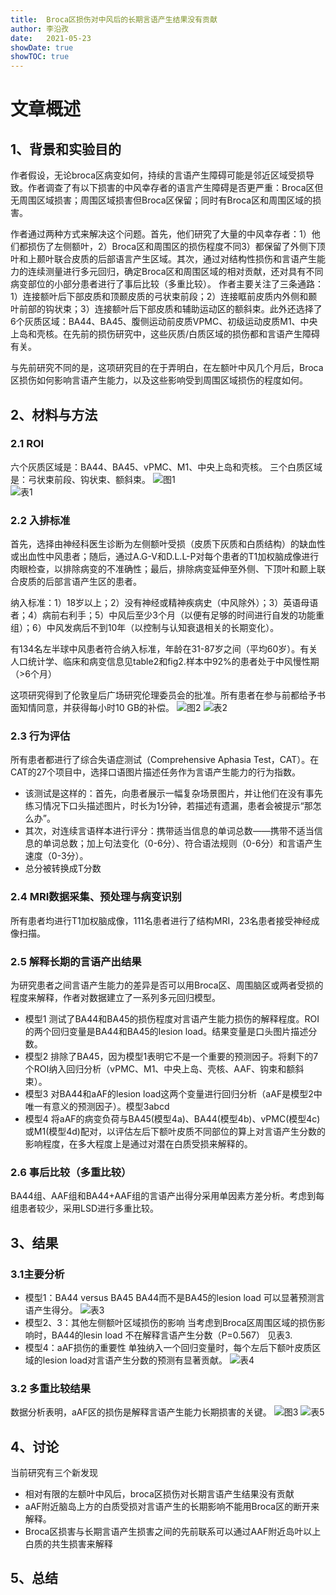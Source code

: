 ```yaml
---
title:  Broca区损伤对中风后的长期言语产生结果没有贡献
author: 李沿孜
date:   2021-05-23
showDate: true 
showTOC: true
---
```

# 文章概述
## 1、背景和实验目的
作者假设，无论broca区病变如何，持续的言语产生障碍可能是邻近区域受损导致。作者调查了有以下损害的中风幸存者的语言产生障碍是否更严重：Broca区但无周围区域损害；周围区域损害但Broca区保留；同时有Broca区和周围区域的损害。

作者通过两种方式来解决这个问题。首先，他们研究了大量的中风幸存者：1）他们都损伤了左侧额叶，2）Broca区和周围区的损伤程度不同3）都保留了外侧下顶叶和上颞叶联合皮质的后部语言产生区域。其次，通过对结构性损伤和言语产生能力的连续测量进行多元回归，确定Broca区和周围区域的相对贡献，还对具有不同病变部位的小部分患者进行了事后比较（多重比较）。
作者主要关注了三条通路：1）连接额叶后下部皮质和顶颞皮质的弓状束前段；2）连接眶前皮质内外侧和颞叶前部的钩状束；3）连接额叶后下部皮质和辅助运动区的额斜束。此外还选择了6个灰质区域：BA44、BA45、腹侧运动前皮质VPMC、初级运动皮质M1、中央上岛和壳核。在先前的损伤研究中，这些灰质/白质区域的损伤都和言语产生障碍有关。

与先前研究不同的是，这项研究目的在于弄明白，在左额叶中风几个月后，Broca区损伤如何影响言语产生能力，以及这些影响受到周围区域损伤的程度如何。

## 2、材料与方法
### 2.1 ROI
六个灰质区域是：BA44、BA45、vPMC、M1、中央上岛和壳核。
三个白质区域是：弓状束前段、钩状束、额斜束。
![图1](../Supporting_Information/2021-05-23-LYZ1-Fig1.png)  
![表1](../Supporting_Information/2021-05-23-LYZ1-Table1.png)
### 2.2 入排标准
首先，选择由神经科医生诊断为左侧额叶受损（皮质下灰质和白质结构）的缺血性或出血性中风患者；随后，通过A.G-V和D.L.L-P对每个患者的T1加权脑成像进行肉眼检查，以排除病变的不准确性；最后，排除病变延伸至外侧、下顶叶和颞上联合皮质的后部言语产生区的患者。

纳入标准：1）18岁以上；2）没有神经或精神疾病史（中风除外）；3）英语母语者；4）病前右利手；5）中风后至少3个月（以便有足够的时间进行自发的功能重组）；6）中风发病后不到10年（以控制与认知衰退相关的长期变化）。

有134名左半球中风患者符合纳入标准，年龄在31-87岁之间（平均60岁）。有关人口统计学、临床和病变信息见table2和fig2.样本中92%的患者处于中风慢性期（>6个月）

这项研究得到了伦敦皇后广场研究伦理委员会的批准。所有患者在参与前都给予书面知情同意，并获得每小时10 GB的补偿。
![图2](../Supporting_Information/2021-05-23-LYZ1-Fig2.png)
![表2](../Supporting_Information/2021-05-23-LYZ1-Table2.png)

### 2.3 行为评估
所有患者都进行了综合失语症测试（Comprehensive Aphasia Test，CAT）。在CAT的27个项目中，选择口语图片描述任务作为言语产生能力的行为指数。
- 该测试是这样的：首先，向患者展示一幅复杂场景图片，并让他们在没有事先练习情况下口头描述图片，时长为1分钟，若描述有遗漏，患者会被提示“那怎么办”。
- 其次，对连续言语样本进行评分：携带适当信息的单词总数——携带不适当信息的单词总数；加上句法变化（0-6分）、符合语法规则（0-6分）和言语产生速度（0-3分）。
- 总分被转换成T分数
### 2.4 MRI数据采集、预处理与病变识别
所有患者均进行T1加权脑成像，111名患者进行了结构MRI，23名患者接受神经成像扫描。
### 2.5 解释长期的言语产出结果
为研究患者之间言语产生能力的差异是否可以用Broca区、周围脑区或两者受损的程度来解释，作者对数据建立了一系列多元回归模型。

- 模型1  测试了BA44和BA45的损伤程度对言语产生能力损伤的解释程度。ROI的两个回归变量是BA44和BA45的lesion load。结果变量是口头图片描述分数。
- 模型2  排除了BA45，因为模型1表明它不是一个重要的预测因子。将剩下的7个ROI纳入回归分析（vPMC、M1、中央上岛、壳核、AAF、钩束和额斜束）。
- 模型3  对BA44和aAF的lesion load这两个变量进行回归分析（aAF是模型2中唯一有意义的预测因子）。模型3abcd
- 模型4  将aAF的病变负荷与BA45(模型4a)、BA44(模型4b)、vPMC(模型4c)或M1(模型4d)配对，以评估左后下额叶皮质不同部位的算上对言语产生分数的影响程度，在多大程度上是通过对潜在白质受损来解释的。
### 2.6 事后比较（多重比较）
BA44组、AAF组和BA44+AAF组的言语产出得分采用单因素方差分析。考虑到每组患者较少，采用LSD进行多重比较。
## 3、结果
### 3.1主要分析
- 模型1：BA44 versus BA45 
BA44而不是BA45的lesion load 可以显著预测言语产生得分。
![表3](../Supporting_Information/2021-05-23-LYZ1-Table3.png) 
- 模型2、3：其他左侧额叶区域损伤的影响
当考虑到Broca区周围区域的损伤影响时，BA44的lesin load 不在解释言语产生分数（P=0.567）
见表3.
- 模型4：aAF损伤的重要性
单独纳入一个回归变量时，每个左后下额叶皮质区域的lesion load对言语产生分数的预测有显著贡献。
![表4](../Supporting_Information/2021-05-23-LYZ1-Table4.png) 
### 3.2 多重比较结果
数据分析表明，aAF区的损伤是解释言语产生能力长期损害的关键。
![图3](../Supporting_Information/2021-05-23-LYZ1-Fig3.png) 
![表5](../Supporting_Information/2021-05-23-LYZ1-Table5.png) 
## 4、讨论
当前研究有三个新发现
- 相对有限的左额叶中风后，broca区损伤对长期言语产生结果没有贡献
- aAF附近脑岛上方的白质受损对言语产生的长期影响不能用Broca区的断开来解释。
- Broca区损害与长期言语产生损害之间的先前联系可以通过AAF附近岛叶以上白质的共生损害来解释

## 5、总结